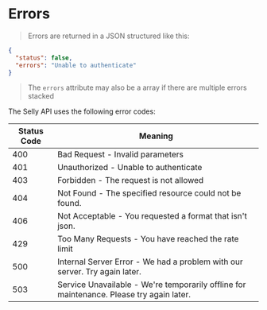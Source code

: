 # Errors

> Errors are returned in a JSON structured like this:

```json
{
  "status": false,
  "errors": "Unable to authenticate"
}
```

> The `errors` attribute may also be a array if there are multiple errors stacked

The Selly API uses the following error codes:

Status Code | Meaning
---------- | -------
400 | Bad Request - Invalid parameters
401 | Unauthorized - Unable to authenticate
403 | Forbidden - The request is not allowed
404 | Not Found - The specified resource could not be found.
406 | Not Acceptable - You requested a format that isn't json.
429 | Too Many Requests - You have reached the rate limit
500 | Internal Server Error - We had a problem with our server. Try again later.
503 | Service Unavailable - We're temporarily offline for maintenance. Please try again later.